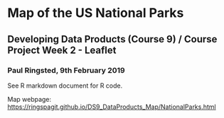 # Map of the US National Parks
## Developing Data Products (Course 9) / Course Project Week 2 - Leaflet
### Paul Ringsted, 9th February 2019

See R markdown document for R code.

Map webpage: https://ringspagit.github.io/DS9_DataProducts_Map/NationalParks.html
